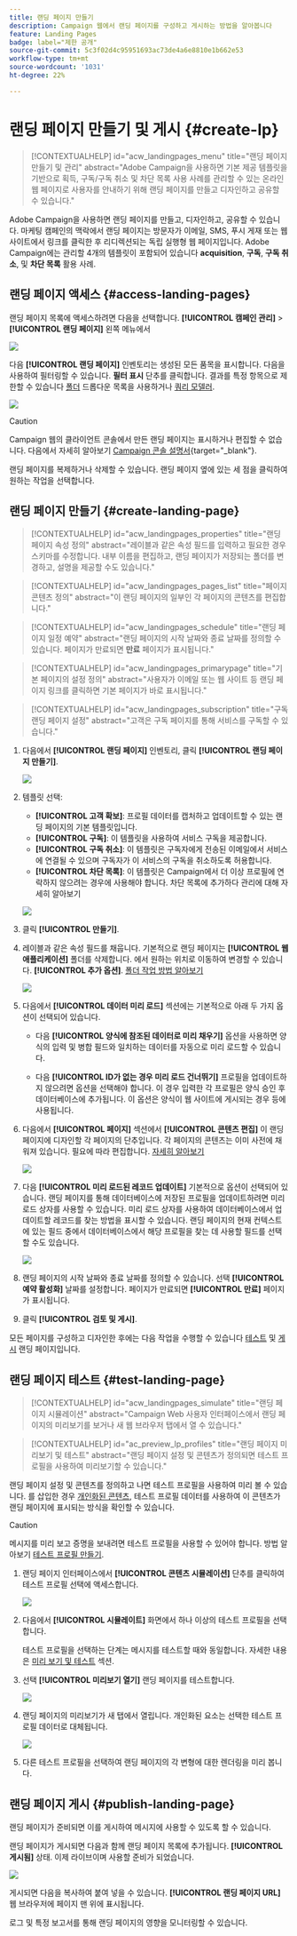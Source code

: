 ```yaml
---
title: 랜딩 페이지 만들기
description: Campaign 웹에서 랜딩 페이지를 구성하고 게시하는 방법을 알아봅니다
feature: Landing Pages
badge: label="제한 공개"
source-git-commit: 5c3f02d4c95951693ac73de4a6e8810e1b662e53
workflow-type: tm+mt
source-wordcount: '1031'
ht-degree: 22%

---
```


# 랜딩 페이지 만들기 및 게시 {#create-lp}

>[!CONTEXTUALHELP]
>id="acw_landingpages_menu"
>title="랜딩 페이지 만들기 및 관리"
>abstract="Adobe Campaign을 사용하면 기본 제공 템플릿을 기반으로 획득, 구독/구독 취소 및 차단 목록 사용 사례를 관리할 수 있는 온라인 웹 페이지로 사용자를 안내하기 위해 랜딩 페이지를 만들고 디자인하고 공유할 수 있습니다."

Adobe Campaign을 사용하면 랜딩 페이지를 만들고, 디자인하고, 공유할 수 있습니다. 마케팅 캠페인의 맥락에서 랜딩 페이지는 방문자가 이메일, SMS, 푸시 게재 또는 웹 사이트에서 링크를 클릭한 후 리디렉션되는 독립 실행형 웹 페이지입니다. Adobe Campaign에는 관리할 4개의 템플릿이 포함되어 있습니다 **acquisition**, **구독**, **구독 취소**, 및 **차단 목록** 활용 사례.

## 랜딩 페이지 액세스 {#access-landing-pages}

랜딩 페이지 목록에 액세스하려면 다음을 선택합니다. **[!UICONTROL 캠페인 관리]** > **[!UICONTROL 랜딩 페이지]** 왼쪽 메뉴에서

![](assets/lp-inventory.png)

다음 **[!UICONTROL 랜딩 페이지]** 인벤토리는 생성된 모든 품목을 표시합니다. 다음을 사용하여 필터링할 수 있습니다. **필터 표시** 단추를 클릭합니다. 결과를 특정 항목으로 제한할 수 있습니다 [폴더](../get-started/permissions.md#folders) 드롭다운 목록을 사용하거나 [쿼리 모델러](../query/query-modeler-overview.md).

![](assets/lp-inventory-filter.png)

<!--From this list, you can access the [landing page Live report](../reports/lp-report-live.md) or [landing page Global report](../reports/lp-report-global.md) for published items.-->

>[!CAUTION]
>
>Campaign 웹의 클라이언트 콘솔에서 만든 랜딩 페이지는 표시하거나 편집할 수 없습니다. 다음에서 자세히 알아보기 [Campaign 콘솔 설명서](https://experienceleague.adobe.com/docs/campaign/campaign-v8/content/webapps.html){target="_blank"}.

<!--If you unpublish a landing page which is referenced in a message, the link to the landing page will be broken and an error page will be displayed. You cannot delete a published landing page. To delete it, you must first unpublish it.-->

랜딩 페이지를 복제하거나 삭제할 수 있습니다. 랜딩 페이지 옆에 있는 세 점을 클릭하여 원하는 작업을 선택합니다.

## 랜딩 페이지 만들기 {#create-landing-page}

>[!CONTEXTUALHELP]
>id="acw_landingpages_properties"
>title="랜딩 페이지 속성 정의"
>abstract="레이블과 같은 속성 필드를 입력하고 필요한 경우 스키마를 수정합니다. 내부 이름을 편집하고, 랜딩 페이지가 저장되는 폴더를 변경하고, 설명을 제공할 수도 있습니다."

>[!CONTEXTUALHELP]
>id="acw_landingpages_pages_list"
>title="페이지 콘텐츠 정의"
>abstract="이 랜딩 페이지의 일부인 각 페이지의 콘텐츠를 편집합니다."

>[!CONTEXTUALHELP]
>id="acw_landingpages_schedule"
>title="랜딩 페이지 일정 예약"
>abstract="랜딩 페이지의 시작 날짜와 종료 날짜를 정의할 수 있습니다. 페이지가 만료되면 **만료** 페이지가 표시됩니다."


>[!CONTEXTUALHELP]
>id="acw_landingpages_primarypage"
>title="기본 페이지의 설정 정의"
>abstract="사용자가 이메일 또는 웹 사이트 등 랜딩 페이지 링크를 클릭하면 기본 페이지가 바로 표시됩니다."

>[!CONTEXTUALHELP]
>id="acw_landingpages_subscription"
>title="구독 랜딩 페이지 설정"
>abstract="고객은 구독 페이지를 통해 서비스를 구독할 수 있습니다."

<!--The main steps to create landing pages are as follows:

![](assets/lp-creation-process.png)-->

1. 다음에서 **[!UICONTROL 랜딩 페이지]** 인벤토리, 클릭 **[!UICONTROL 랜딩 페이지 만들기]**.

   ![](assets/lp-create-button.png)

1. 템플릿 선택:
   * **[!UICONTROL 고객 확보]**: 프로필 데이터를 캡처하고 업데이트할 수 있는 랜딩 페이지의 기본 템플릿입니다.
   * **[!UICONTROL 구독]**: 이 템플릿을 사용하여 서비스 구독을 제공합니다.
   * **[!UICONTROL 구독 취소]**: 이 템플릿은 구독자에게 전송된 이메일에서 서비스에 연결될 수 있으며 구독자가 이 서비스의 구독을 취소하도록 허용합니다.
   * **[!UICONTROL 차단 목록]**: 이 템플릿은 Campaign에서 더 이상 프로필에 연락하지 않으려는 경우에 사용해야 합니다. 차단 목록에 추가하다 관리에 대해 자세히 알아보기

   ![](assets/lp-templates.png)

1. 클릭 **[!UICONTROL 만들기]**.

1. 레이블과 같은 속성 필드를 채웁니다. 기본적으로 랜딩 페이지는 **[!UICONTROL 웹 애플리케이션]** 폴더를 삭제합니다. 에서 원하는 위치로 이동하여 변경할 수 있습니다. **[!UICONTROL 추가 옵션]**. [폴더 작업 방법 알아보기](../get-started/permissions.md#folders)

   ![](assets/lp-properties.png)

1. 다음에서 **[!UICONTROL 데이터 미리 로드]** 섹션에는 기본적으로 아래 두 가지 옵션이 선택되어 있습니다.

   * 다음 **[!UICONTROL 양식에 참조된 데이터로 미리 채우기]** 옵션을 사용하면 양식의 입력 및 병합 필드와 일치하는 데이터를 자동으로 미리 로드할 수 있습니다.

   * 다음 **[!UICONTROL ID가 없는 경우 미리 로드 건너뛰기]** 프로필을 업데이트하지 않으려면 옵션을 선택해야 합니다. 이 경우 입력한 각 프로필은 양식 승인 후 데이터베이스에 추가됩니다. 이 옵션은 양식이 웹 사이트에 게시되는 경우 등에 사용됩니다.

1. 다음에서 **[!UICONTROL 페이지]** 섹션에서 **[!UICONTROL 콘텐츠 편집]** 이 랜딩 페이지에 디자인할 각 페이지의 단추입니다. 각 페이지의 콘텐츠는 이미 사전에 채워져 있습니다. 필요에 따라 편집합니다. [자세히 알아보기](lp-content.md)

   ![](assets/lp-pages.png)

1. 다음 **[!UICONTROL 미리 로드된 레코드 업데이트]** 기본적으로 옵션이 선택되어 있습니다. 랜딩 페이지를 통해 데이터베이스에 저장된 프로필을 업데이트하려면 미리 로드 상자를 사용할 수 있습니다. 미리 로드 상자를 사용하여 데이터베이스에서 업데이트할 레코드를 찾는 방법을 표시할 수 있습니다. 랜딩 페이지의 현재 컨텍스트에 있는 필드 중에서 데이터베이스에서 해당 프로필을 찾는 데 사용할 필드를 선택할 수도 있습니다.

   ![](assets/lp-storage-schedule.png)

1. 랜딩 페이지의 시작 날짜와 종료 날짜를 정의할 수 있습니다. 선택 **[!UICONTROL 예약 활성화]** 날짜를 설정합니다. 페이지가 만료되면 **[!UICONTROL 만료]** 페이지가 표시됩니다.

1. 클릭 **[!UICONTROL 검토 및 게시]**.

모든 페이지를 구성하고 디자인한 후에는 다음 작업을 수행할 수 있습니다 [테스트](#test-landing-page) 및 [게시](#publish-landing-page) 랜딩 페이지입니다.

## 랜딩 페이지 테스트 {#test-landing-page}

>[!CONTEXTUALHELP]
>id="acw_landingpages_simulate"
>title="랜딩 페이지 시뮬레이션"
>abstract="Campaign Web 사용자 인터페이스에서 랜딩 페이지의 미리보기를 보거나 새 웹 브라우저 탭에서 열 수 있습니다."

>[!CONTEXTUALHELP]
>id="ac_preview_lp_profiles"
>title="랜딩 페이지 미리보기 및 테스트"
>abstract="랜딩 페이지 설정 및 콘텐츠가 정의되면 테스트 프로필을 사용하여 미리보기할 수 있습니다."

랜딩 페이지 설정 및 콘텐츠를 정의하고 나면 테스트 프로필을 사용하여 미리 볼 수 있습니다. 를 삽입한 경우 [개인화된 콘텐츠](../personalization/gs-personalization.md), 테스트 프로필 데이터를 사용하여 이 콘텐츠가 랜딩 페이지에 표시되는 방식을 확인할 수 있습니다.

>[!CAUTION]
>
>메시지를 미리 보고 증명을 보내려면 테스트 프로필을 사용할 수 있어야 합니다. 방법 알아보기 [테스트 프로필 만들기](../audience/test-profiles.md).

1. 랜딩 페이지 인터페이스에서 **[!UICONTROL 콘텐츠 시뮬레이션]** 단추를 클릭하여 테스트 프로필 선택에 액세스합니다.

   ![](assets/lp-simulate-content.png)

1. 다음에서 **[!UICONTROL 시뮬레이트]** 화면에서 하나 이상의 테스트 프로필을 선택합니다.

   테스트 프로필을 선택하는 단계는 메시지를 테스트할 때와 동일합니다. 자세한 내용은 [미리 보기 및 테스트](../preview-test/preview-test.md) 섹션.

1. 선택 **[!UICONTROL 미리보기 열기]** 랜딩 페이지를 테스트합니다.

   ![](assets/lp-open-preview.png)

1. 랜딩 페이지의 미리보기가 새 탭에서 열립니다. 개인화된 요소는 선택한 테스트 프로필 데이터로 대체됩니다.

   ![](assets/lp-preview.png)

1. 다른 테스트 프로필을 선택하여 랜딩 페이지의 각 변형에 대한 렌더링을 미리 봅니다.

<!--Can you preview Confirmation/Error/Expiration pages?-->

## 랜딩 페이지 게시 {#publish-landing-page}

랜딩 페이지가 준비되면 이를 게시하여 메시지에 사용할 수 있도록 할 수 있습니다.

랜딩 페이지가 게시되면 다음과 함께 랜딩 페이지 목록에 추가됩니다. **[!UICONTROL 게시됨]** 상태. 이제 라이브이며 사용할 준비가 되었습니다.

![](assets/lp-published.png)

게시되면 다음을 복사하여 붙여 넣을 수 있습니다. **[!UICONTROL 랜딩 페이지 URL]** 웹 브라우저에 페이지 맨 위에 표시됩니다.

로그 및 특정 보고서를 통해 랜딩 페이지의 영향을 모니터링할 수 있습니다.
